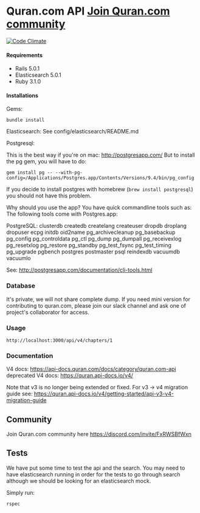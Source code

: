 # Quran.com API [Join Quran.com community](https://quran-community.herokuapp.com)

[![Code Climate](https://codeclimate.com/github/quran/quran.com-api.png)](https://codeclimate.com/github/quran/quran.com-api)

#### Requirements
- Rails 5.0.1
- Elasticsearch 5.0.1
- Ruby 3.1.0

#### Installations
Gems:
```
bundle install
```

Elasticsearch:
See config/elasticsearch/README.md

Postgresql:

This is the best way if you're on mac: http://postgresapp.com/
But to install the pg gem, you will have to do:
```
gem install pg -- --with-pg-config=/Applications/Postgres.app/Contents/Versions/9.4/bin/pg_config
```

If you decide to install postgres with homebrew (`brew install postgresql`) you should not have this problem.

Why should you use the app? You have quick commandline tools such as:
The following tools come with Postgres.app:

PostgreSQL: clusterdb createdb createlang createuser dropdb droplang dropuser ecpg initdb oid2name pg_archivecleanup pg_basebackup pg_config pg_controldata pg_ctl pg_dump pg_dumpall pg_receivexlog pg_resetxlog pg_restore pg_standby pg_test_fsync pg_test_timing pg_upgrade pgbench postgres postmaster psql reindexdb vacuumdb vacuumlo

See: http://postgresapp.com/documentation/cli-tools.html

### Database
It's private, we will not share complete dump. If you need mini version for contributing to quran.com, please join our slack channel and ask one of project's collaborator for access.

### Usage
```
http://localhost:3000/api/v4/chapters/1
```

### Documentation
V4 docs: https://api-docs.quran.com/docs/category/quran.com-api
deprecated V4 docs: https://quran.api-docs.io/v4/

Note that v3 is no longer being extended or fixed. For v3 -> v4 migration guide
see: https://quran.api-docs.io/v4/getting-started/api-v3-v4-migration-guide

## Community
Join Quran.com community here https://discord.com/invite/FxRWSBfWxn


Tests
-------------
We have put some time to test the api and the search. You may need to have elasticsearch running in order for the tests to go through search although we should be looking for an elasticsearch mock.

Simply run:
```
rspec
```
